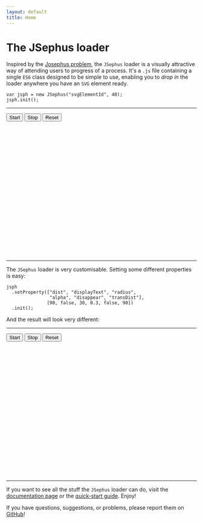 ```yaml
---
layout: default
title: Home
---
```


# The JSephus loader

Inspired by the [Josephus problem](https://www.youtube.com/watch?v=uCsD3ZGzMgE), the `JSephus` loader is a visually attractive way of attending users to progress of a process. It's a `.js` file containing a single `ES6` class designed to be simple to use, enabling you to _drop in_ the loader anywhere you have an `SVG` element ready.

```{javascript}
var jsph = new JSephus("svgElementId", 40);
jsph.init();
```

---

<div class="btnGroup">
  <button onclick="j1strt()"> Start </button>
  <button onclick="j1stop()"> Stop </button>
  <button onclick="j1rset()"> Reset </button>
</div>

<div style="max-width:70%;margin-left:auto;margin-right:auto;"> 
  <svg id="jsph1" viewBox="0 0 512 512"> </svg> 
</div>

<script type="text/javascript">
  var j1 = new JSephus("jsph1", 40);
  j1.init();
  var j1strt = function() { window.j1.start();  };
  var j1stop = function() { window.j1.stop() };
  var j1rset = function() { window.j1.reset() };
</script>
---

The `JSephus` loader is very customisable. Setting some different properties is easy:

```{javascript}
jsph
  .setProperty(["dist", "displayText", "radius", 
                "alpha", "disappear", "transDist"], 
               [90, false, 30, 0.3, false, 90])
  .init();
```

And the result will look very different:

---

<div class="btnGroup">
  <button onclick="j2strt()"> Start </button>
  <button onclick="j2stop()"> Stop </button>
  <button onclick="j2rset()"> Reset </button>
</div>

<div style="max-width:70%;margin-left:auto;margin-right:auto;"> 
  <svg id="jsph2" viewBox="0 0 512 512"> </svg> 
</div>

<script type="text/javascript">
  var j2 = new JSephus("jsph2", 40);
  j2.setProperty(["dist", "displayText", "radius", "alpha", "disappear", "transDist"], [90, false, 30, 0.3, false, 90]).init();
  var j2strt = function() { window.j2.start();  };
  var j2stop = function() { window.j2.stop() };
  var j2rset = function() { window.j2.reset() };
</script>
---

If you want to see all the stuff the `JSephus` loader can do, visit the [documentation page](docpage) or the [quick-start guide](quickstart). Enjoy!

If you have questions, suggestions, or problems, please report them on [GitHub](https://github.com/vankesteren/JSephus/issues)!
